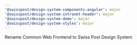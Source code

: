 ```yaml
---
'@swisspost/design-system-components-angular': major
'@swisspost/design-system-intranet-header': major
'@swisspost/design-system-demo': major
'@swisspost/design-system-styles': major
---
```


Rename Common Web Frontend to Swiss Post Design System
